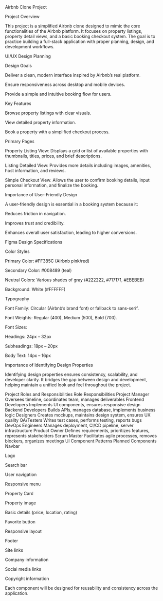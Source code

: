Airbnb Clone Project

Project Overview

This project is a simplified Airbnb clone designed to mimic the core functionalities of the Airbnb platform. It focuses on property listings, property detail views, and a basic booking checkout system. The goal is to practice building a full-stack application with proper planning, design, and development workflows.

UI/UX Design Planning

Design Goals

Deliver a clean, modern interface inspired by Airbnb’s real platform.

Ensure responsiveness across desktop and mobile devices.

Provide a simple and intuitive booking flow for users.

Key Features

Browse property listings with clear visuals.

View detailed property information.

Book a property with a simplified checkout process.

Primary Pages

Property Listing View: Displays a grid or list of available properties with thumbnails, titles, prices, and brief descriptions.

Listing Detailed View: Provides more details including images, amenities, host information, and reviews.

Simple Checkout View: Allows the user to confirm booking details, input personal information, and finalize the booking.

Importance of User-Friendly Design

A user-friendly design is essential in a booking system because it:

Reduces friction in navigation.

Improves trust and credibility.

Enhances overall user satisfaction, leading to higher conversions.

Figma Design Specifications

Color Styles

Primary Color: #FF385C (Airbnb pink/red)

Secondary Color: #008489 (teal)

Neutral Colors: Various shades of gray (#222222, #717171, #EBEBEB)

Background: White (#FFFFFF)

Typography

Font Family: Circular (Airbnb’s brand font) or fallback to sans-serif.

Font Weights: Regular (400), Medium (500), Bold (700).

Font Sizes:

Headings: 24px – 32px

Subheadings: 18px – 20px

Body Text: 14px – 16px

Importance of Identifying Design Properties

Identifying design properties ensures consistency, scalability, and developer clarity. It bridges the gap between design and development, helping maintain a unified look and feel throughout the project.

Project Roles and Responsibilities
Role	Responsibilities
Project Manager	Oversees timeline, coordinates team, manages deliverables
Frontend Developers	Implements UI components, ensures responsive design
Backend Developers	Builds APIs, manages database, implements business logic
Designers	Creates mockups, maintains design system, ensures UX quality
QA/Testers	Writes test cases, performs testing, reports bugs
DevOps Engineers	Manages deployment, CI/CD pipeline, server infrastructure
Product Owner	Defines requirements, prioritizes features, represents stakeholders
Scrum Master	Facilitates agile processes, removes blockers, organizes meetings
UI Component Patterns
Planned Components
Navbar

Logo

Search bar

User navigation

Responsive menu

Property Card

Property image

Basic details (price, location, rating)

Favorite button

Responsive layout

Footer

Site links

Company information

Social media links

Copyright information

Each component will be designed for reusability and consistency across the application.